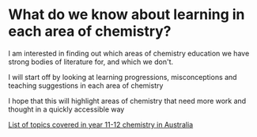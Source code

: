 <h1>What do we know about learning in each area of chemistry?</h1>
<body>
<p>I am interested in finding out which areas of chemistry education we have strong bodies of literature for, and which we don't.</p>
<p>I will start off by looking at learning progressions, misconceptions and teaching suggestions in each area of chemistry</p>
<p>I hope that this will highlight areas of chemistry that need more work and thought in a quickly accessible way</p>
  
  
<p><a href="https://gfirmer.github.io/Chemistry-teacher/Topics">List of topics covered in year 11-12 chemistry in Australia</a></p>


</body>
